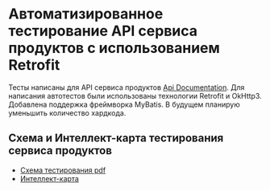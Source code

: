 # Автоматизированное тестирование API сервиса продуктов с использованием Retrofit
Тесты написаны для API сервиса продуктов [Api Documentation](http://80.78.248.82:8189/market/swagger-ui.html#/).
Для написания автотестов были использованы технологии Retrofit и OkHttp3. Добавлена поддержка фреймворка MyBatis.
В будущем планирую уменьшить количество хардкода.
## Схема и Интеллект-карта тестирования сервиса продуктов
* [Схема тестирования pdf](https://drive.google.com/file/d/1yvGVJZ3sXznJ_vYz5d7gbuuppQ3eJ5CK/view?usp=sharing)
* [Интеллект-карта](https://drive.google.com/file/d/16TChjGafIBtMdOt9fgpbN1Nz-KnltLVP/view?usp=sharing)